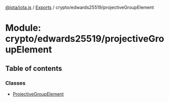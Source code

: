 [@iota/iota.js](../README.md) / [Exports](../modules.md) / crypto/edwards25519/projectiveGroupElement

# Module: crypto/edwards25519/projectiveGroupElement

## Table of contents

### Classes

- [ProjectiveGroupElement](../classes/crypto_edwards25519_projectivegroupelement.projectivegroupelement.md)
